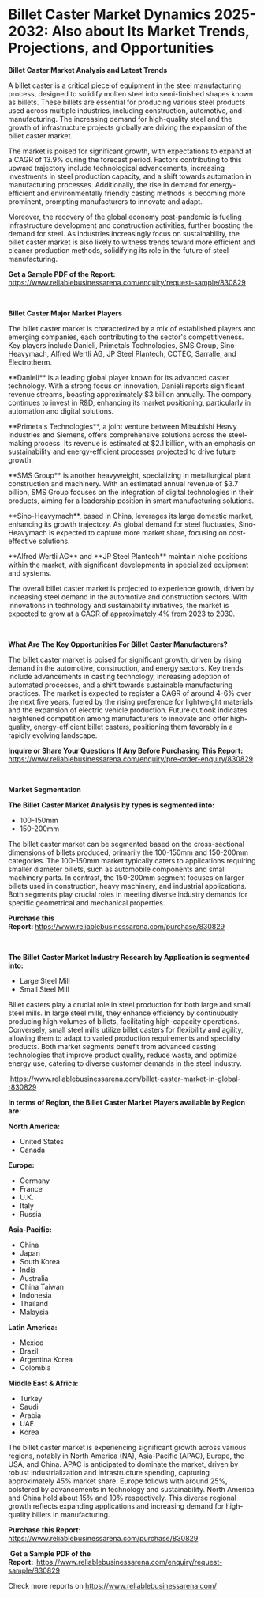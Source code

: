 <p><h1>Billet Caster Market Dynamics 2025-2032: Also about Its Market Trends, Projections, and Opportunities</h1></p><p><strong>Billet Caster Market Analysis and Latest Trends</strong></p>
<p><p>A billet caster is a critical piece of equipment in the steel manufacturing process, designed to solidify molten steel into semi-finished shapes known as billets. These billets are essential for producing various steel products used across multiple industries, including construction, automotive, and manufacturing. The increasing demand for high-quality steel and the growth of infrastructure projects globally are driving the expansion of the billet caster market.</p><p>The market is poised for significant growth, with expectations to expand at a CAGR of 13.9% during the forecast period. Factors contributing to this upward trajectory include technological advancements, increasing investments in steel production capacity, and a shift towards automation in manufacturing processes. Additionally, the rise in demand for energy-efficient and environmentally friendly casting methods is becoming more prominent, prompting manufacturers to innovate and adapt. </p><p>Moreover, the recovery of the global economy post-pandemic is fueling infrastructure development and construction activities, further boosting the demand for steel. As industries increasingly focus on sustainability, the billet caster market is also likely to witness trends toward more efficient and cleaner production methods, solidifying its role in the future of steel manufacturing.</p></p>
<p><strong>Get a Sample PDF of the Report:&nbsp;</strong> <a href="https://www.reliablebusinessarena.com/enquiry/request-sample/830829?utm_campaign=1892&utm_medium=2&utm_source=Github&utm_content=ia&utm_term=18022025&utm_id=billet-caster">https://www.reliablebusinessarena.com/enquiry/request-sample/830829</a></p>
<p>&nbsp;</p>
<p><strong>Billet Caster Major Market Players</strong></p>
<p><p>The billet caster market is characterized by a mix of established players and emerging companies, each contributing to the sector's competitiveness. Key players include Danieli, Primetals Technologies, SMS Group, Sino-Heavymach, Alfred Wertli AG, JP Steel Plantech, CCTEC, Sarralle, and Electrotherm.</p><p>**Danieli** is a leading global player known for its advanced caster technology. With a strong focus on innovation, Danieli reports significant revenue streams, boasting approximately $3 billion annually. The company continues to invest in R&D, enhancing its market positioning, particularly in automation and digital solutions.</p><p>**Primetals Technologies**, a joint venture between Mitsubishi Heavy Industries and Siemens, offers comprehensive solutions across the steel-making process. Its revenue is estimated at $2.1 billion, with an emphasis on sustainability and energy-efficient processes projected to drive future growth.</p><p>**SMS Group** is another heavyweight, specializing in metallurgical plant construction and machinery. With an estimated annual revenue of $3.7 billion, SMS Group focuses on the integration of digital technologies in their products, aiming for a leadership position in smart manufacturing solutions.</p><p>**Sino-Heavymach**, based in China, leverages its large domestic market, enhancing its growth trajectory. As global demand for steel fluctuates, Sino-Heavymach is expected to capture more market share, focusing on cost-effective solutions.</p><p>**Alfred Wertli AG** and **JP Steel Plantech** maintain niche positions within the market, with significant developments in specialized equipment and systems.</p><p>The overall billet caster market is projected to experience growth, driven by increasing steel demand in the automotive and construction sectors. With innovations in technology and sustainability initiatives, the market is expected to grow at a CAGR of approximately 4% from 2023 to 2030.</p></p>
<p>&nbsp;</p>
<p><strong>What Are The Key Opportunities For Billet Caster Manufacturers?</strong></p>
<p><p>The billet caster market is poised for significant growth, driven by rising demand in the automotive, construction, and energy sectors. Key trends include advancements in casting technology, increasing adoption of automated processes, and a shift towards sustainable manufacturing practices. The market is expected to register a CAGR of around 4-6% over the next five years, fueled by the rising preference for lightweight materials and the expansion of electric vehicle production. Future outlook indicates heightened competition among manufacturers to innovate and offer high-quality, energy-efficient billet casters, positioning them favorably in a rapidly evolving landscape.</p></p>
<p><strong>Inquire or Share Your Questions If Any Before Purchasing This Report:</strong> <a href="https://www.reliablebusinessarena.com/enquiry/pre-order-enquiry/830829?utm_campaign=1892&utm_medium=2&utm_source=Github&utm_content=ia&utm_term=18022025&utm_id=billet-caster">https://www.reliablebusinessarena.com/enquiry/pre-order-enquiry/830829</a></p>
<p>&nbsp;</p>
<p><strong>Market Segmentation</strong></p>
<p><strong>The Billet Caster Market Analysis by types is segmented into:</strong></p>
<p><ul><li>100-150mm</li><li>150-200mm</li></ul></p>
<p><p>The billet caster market can be segmented based on the cross-sectional dimensions of billets produced, primarily the 100-150mm and 150-200mm categories. The 100-150mm market typically caters to applications requiring smaller diameter billets, such as automobile components and small machinery parts. In contrast, the 150-200mm segment focuses on larger billets used in construction, heavy machinery, and industrial applications. Both segments play crucial roles in meeting diverse industry demands for specific geometrical and mechanical properties.</p></p>
<p><strong>Purchase this Report:&nbsp;</strong><a href="https://www.reliablebusinessarena.com/purchase/830829?utm_campaign=1892&utm_medium=2&utm_source=Github&utm_content=ia&utm_term=18022025&utm_id=billet-caster">https://www.reliablebusinessarena.com/purchase/830829</a></p>
<p>&nbsp;</p>
<p><strong>The Billet Caster Market Industry Research by Application is segmented into:</strong></p>
<p><ul><li>Large Steel Mill</li><li>Small Steel Mill</li></ul></p>
<p><p>Billet casters play a crucial role in steel production for both large and small steel mills. In large steel mills, they enhance efficiency by continuously producing high volumes of billets, facilitating high-capacity operations. Conversely, small steel mills utilize billet casters for flexibility and agility, allowing them to adapt to varied production requirements and specialty products. Both market segments benefit from advanced casting technologies that improve product quality, reduce waste, and optimize energy use, catering to diverse customer demands in the steel industry.</p></p>
<p><a href="https://www.reliablebusinessarena.com/billet-caster-market-in-global-r830829?utm_campaign=1892&utm_medium=2&utm_source=Github&utm_content=ia&utm_term=18022025&utm_id=billet-caster">&nbsp;https://www.reliablebusinessarena.com/billet-caster-market-in-global-r830829</a></p>
<p><strong>In terms of Region, the Billet Caster Market Players available by Region are:</strong></p>
<p>
    <p> <strong> North America: </strong>
        <ul>
            <li>United States</li>
            <li>Canada</li>
        </ul>
        </p> 
    <p> <strong> Europe: </strong>
        <ul>
            <li>Germany</li>
            <li>France</li>
            <li>U.K.</li>
            <li>Italy</li>
            <li>Russia</li>
        </ul>
        </p> 
    <p> <strong> Asia-Pacific: </strong>
        <ul>
            <li>China</li>
            <li>Japan</li>
            <li>South Korea</li>
            <li>India</li>
            <li>Australia</li>
            <li>China Taiwan</li>
            <li>Indonesia</li>
            <li>Thailand</li>
            <li>Malaysia</li>
        </ul>
        </p> 
    <p> <strong> Latin America: </strong>
        <ul>
            <li>Mexico</li>
            <li>Brazil</li>
            <li>Argentina Korea</li>
            <li>Colombia</li>
        </ul>
        </p> 
    <p> <strong> Middle East & Africa: </strong>
        <ul>
            <li>Turkey</li>
            <li>Saudi</li>
            <li>Arabia</li>
            <li>UAE</li>
            <li>Korea</li>
        </ul>
    </p>
    </p>
<p><p>The billet caster market is experiencing significant growth across various regions, notably in North America (NA), Asia-Pacific (APAC), Europe, the USA, and China. APAC is anticipated to dominate the market, driven by robust industrialization and infrastructure spending, capturing approximately 45% market share. Europe follows with around 25%, bolstered by advancements in technology and sustainability. North America and China hold about 15% and 10% respectively. This diverse regional growth reflects expanding applications and increasing demand for high-quality billets in manufacturing.</p></p>
<p><strong>Purchase this Report: </strong><a href="https://www.reliablebusinessarena.com/purchase/830829?utm_campaign=1892&utm_medium=2&utm_source=Github&utm_content=ia&utm_term=18022025&utm_id=billet-caster">https://www.reliablebusinessarena.com/purchase/830829</a></p>
<p>&nbsp;<strong>Get a Sample PDF of the Report:&nbsp;&nbsp;</strong><a href="https://www.reliablebusinessarena.com/enquiry/request-sample/830829?utm_campaign=1892&utm_medium=2&utm_source=Github&utm_content=ia&utm_term=18022025&utm_id=billet-caster">https://www.reliablebusinessarena.com/enquiry/request-sample/830829</a></p>
<p><strong></strong></p>
<p>Check more reports on <a href="https://www.reliablebusinessarena.com/?utm_campaign=1892&utm_medium=2&utm_source=Github&utm_content=ia&utm_term=18022025&utm_id=billet-caster">https://www.reliablebusinessarena.com/</a></p>
